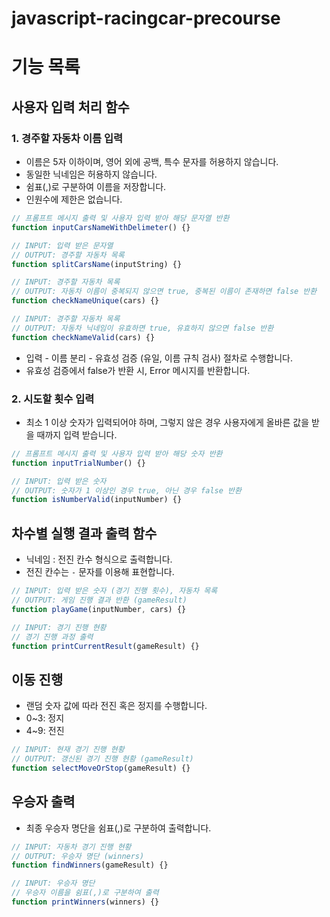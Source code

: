 # javascript-racingcar-precourse
# 기능 목록
## 사용자 입력 처리 함수
### 1. 경주할 자동차 이름 입력
- 이름은 5자 이하이며, 영어 외에 공백, 특수 문자를 허용하지 않습니다.
- 동일한 닉네임은 허용하지 않습니다.
- 쉼표(,)로 구분하여 이름을 저장합니다.
- 인원수에 제한은 없습니다.
```javascript
// 프롬프트 메시지 출력 및 사용자 입력 받아 해당 문자열 반환
function inputCarsNameWithDelimeter() {}

// INPUT: 입력 받은 문자열
// OUTPUT: 경주할 자동차 목록
function splitCarsName(inputString) {}

// INPUT: 경주할 자동차 목록
// OUTPUT: 자동차 이름이 중복되지 않으면 true, 중복된 이름이 존재하면 false 반환
function checkNameUnique(cars) {}

// INPUT: 경주할 자동차 목록
// OUTPUT: 자동차 닉네임이 유효하면 true, 유효하지 않으면 false 반환
function checkNameValid(cars) {}
```
- 입력 - 이름 분리 - 유효성 검증 (유일, 이름 규칙 검사) 절차로 수행합니다.
- 유효성 검증에서 false가 반환 시, Error 메시지를 반환합니다.
### 2. 시도할 횟수 입력
- 최소 1 이상 숫자가 입력되어야 하며, 그렇지 않은 경우 사용자에게 올바른 값을 받을 때까지 입력 받습니다.
```javascript
// 프롬프트 메시지 출력 및 사용자 입력 받아 해당 숫자 반환
function inputTrialNumber() {}

// INPUT: 입력 받은 숫자
// OUTPUT: 숫자가 1 이상인 경우 true, 아닌 경우 false 반환
function isNumberValid(inputNumber) {}
```
## 차수별 실행 결과 출력 함수
- 닉네임 : 전진 칸수 형식으로 출력합니다.
- 전진 칸수는 `-` 문자를 이용해 표현합니다.
```javascript
// INPUT: 입력 받은 숫자 (경기 진행 횟수), 자동차 목록
// OUTPUT: 게임 진행 결과 반환 (gameResult)
function playGame(inputNumber, cars) {}

// INPUT: 경기 진행 현황
// 경기 진행 과정 출력
function printCurrentResult(gameResult) {}
```
## 이동 진행
- 랜덤 숫자 값에 따라 전진 혹은 정지를 수행합니다.
- 0~3: 정지
- 4~9: 전진
```javascript
// INPUT: 현재 경기 진행 현황
// OUTPUT: 갱신된 경기 진행 현황 (gameResult)
function selectMoveOrStop(gameResult) {}
```
## 우승자 출력
- 최종 우승자 명단을 쉼표(,)로 구분하여 출력합니다.
```javascript
// INPUT: 자동차 경기 진행 현황
// OUTPUT: 우승자 명단 (winners)
function findWinners(gameResult) {}

// INPUT: 우승자 명단
// 우승자 이름을 쉼표(,)로 구분하여 출력
function printWinners(winners) {}
```
